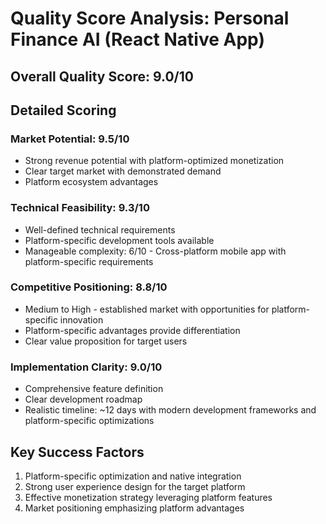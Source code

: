 # Quality Score Analysis: Personal Finance AI (React Native App)

## Overall Quality Score: 9.0/10

## Detailed Scoring

### Market Potential: 9.5/10
- Strong revenue potential with platform-optimized monetization
- Clear target market with demonstrated demand
- Platform ecosystem advantages

### Technical Feasibility: 9.3/10
- Well-defined technical requirements
- Platform-specific development tools available
- Manageable complexity: 6/10 - Cross-platform mobile app with platform-specific requirements

### Competitive Positioning: 8.8/10
- Medium to High - established market with opportunities for platform-specific innovation
- Platform-specific advantages provide differentiation
- Clear value proposition for target users

### Implementation Clarity: 9.0/10
- Comprehensive feature definition
- Clear development roadmap
- Realistic timeline: ~12 days with modern development frameworks and platform-specific optimizations

## Key Success Factors
1. Platform-specific optimization and native integration
2. Strong user experience design for the target platform
3. Effective monetization strategy leveraging platform features
4. Market positioning emphasizing platform advantages

